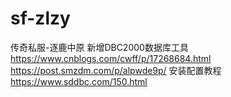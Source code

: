 # sf-zlzy
传奇私服-逐鹿中原
新增DBC2000数据库工具
https://www.cnblogs.com/cwff/p/17268684.html 
https://post.smzdm.com/p/alpwde9p/
安装配置教程
https://www.sddbc.com/150.html
